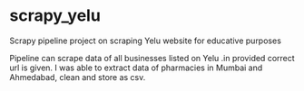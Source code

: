 # scrapy_yelu
Scrapy pipeline project on scraping Yelu website for educative purposes

Pipeline can scrape data of all businesses listed on Yelu .in provided correct url is given.
I was able to extract data of pharmacies in Mumbai and Ahmedabad, clean and store as csv.